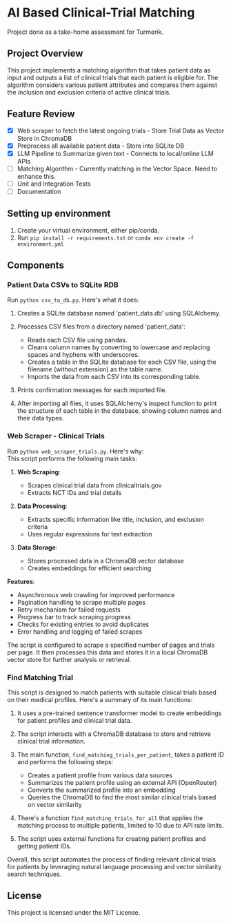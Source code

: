 ﻿# AI Based Clinical-Trial Matching

Project done as a take-home assessment for Turmerik.

## Project Overview

This project implements a matching algorithm that takes patient data as input and outputs a list of clinical trials that each patient is eligible for. The algorithm considers various patient attributes and compares them against the inclusion and exclusion criteria of active clinical trials.

## Feature Review
- [x] Web scraper to fetch the latest ongoing trials - Store Trial Data as Vector Store in ChromaDB
- [x] Preprocess all available patient data - Store into SQLite DB
- [x] LLM Pipeline to Summarize given text - Connects to local/online LLM APIs
- [ ] Matching Algorithm - Currently matching in the Vector Space. Need to enhance this.
- [ ] Unit and Integration Tests
- [ ] Documentation

## Setting up environment
1. Create your virtual environment, either pip/conda.
2. Run `pip install -r requirements.txt` or `conda env create -f environment.yml`

## Components
### Patient Data CSVs to SQLite RDB
Run `python csv_to_db.py`. Here's what it does:
1. Creates a SQLite database named 'patient_data.db' using SQLAlchemy.
2. Processes CSV files from a directory named 'patient_data':
    - Reads each CSV file using pandas.
    - Cleans column names by converting to lowercase and replacing spaces and hyphens with underscores.
    - Creates a table in the SQLite database for each CSV file, using the filename (without extension) as the table name.
    - Imports the data from each CSV into its corresponding table.

3. Prints confirmation messages for each imported file.
4. After importing all files, it uses SQLAlchemy's inspect function to print the structure of each table in the database, showing column names and their data types.

### Web Scraper - Clinical Trials
Run `python web_scraper_trials.py`. Here's why:<br>
This script performs the following main tasks:

1. **Web Scraping**: 
   - Scrapes clinical trial data from clinicaltrials.gov
   - Extracts NCT IDs and trial details

2. **Data Processing**:
   - Extracts specific information like title, inclusion, and exclusion criteria
   - Uses regular expressions for text extraction

3. **Data Storage**:
   - Stores processed data in a ChromaDB vector database
   - Creates embeddings for efficient searching

**Features**:

- Asynchronous web crawling for improved performance
- Pagination handling to scrape multiple pages
- Retry mechanism for failed requests
- Progress bar to track scraping progress
- Checks for existing entries to avoid duplicates
- Error handling and logging of failed scrapes


The script is configured to scrape a specified number of pages and trials per page. It then processes this data and stores it in a local ChromaDB vector store for further analysis or retrieval.

### Find Matching Trial

This script is designed to match patients with suitable clinical trials based on their medical profiles. Here's a summary of its main functions:

1. It uses a pre-trained sentence transformer model to create embeddings for patient profiles and clinical trial data.

2. The script interacts with a ChromaDB database to store and retrieve clinical trial information.

3. The main function, `find_matching_trials_per_patient`, takes a patient ID and performs the following steps:
   - Creates a patient profile from various data sources
   - Summarizes the patient profile using an external API (OpenRouter)
   - Converts the summarized profile into an embedding
   - Queries the ChromaDB to find the most similar clinical trials based on vector similarity

4. There's a function `find_matching_trials_for_all` that applies the matching process to multiple patients, limited to 10 due to API rate limits.

5. The script uses external functions for creating patient profiles and getting patient IDs.

Overall, this script automates the process of finding relevant clinical trials for patients by leveraging natural language processing and vector similarity search techniques.


## License

This project is licensed under the MIT License.
